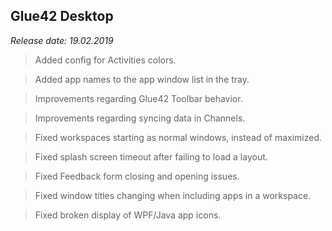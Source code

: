 ## Glue42 Desktop

*Release date: 19.02.2019*

<glue42 name="addClass" class="newFeatures" element="p" text="New Features">

> Added config for Activities colors.

> Added app names to the app window list in the tray.

<glue42 name="addClass" class="bugFixes" element="p" text="Improvements and Bug Fixes">

> Improvements regarding Glue42 Toolbar behavior.

> Improvements regarding syncing data in Channels.

> Fixed workspaces starting as normal windows, instead of maximized.

> Fixed splash screen timeout after failing to load a layout.

> Fixed Feedback form closing and opening issues.

> Fixed window titles changing when including apps in a workspace.

> Fixed broken display of WPF/Java app icons.